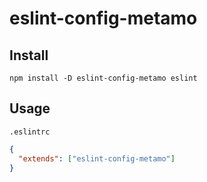 # eslint-config-metamo

## Install

```
npm install -D eslint-config-metamo eslint
```

## Usage

`.eslintrc`

```json
{
  "extends": ["eslint-config-metamo"]
}
```